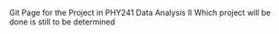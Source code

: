 Git Page for the Project in PHY241 Data Analysis II
Which project will be done is still to be determined
